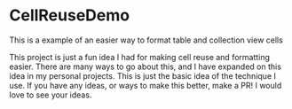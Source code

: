 # CellReuseDemo
This is a example of an easier way to format table and collection view cells

This project is just a fun idea I had for making cell reuse and formatting easier. There are many ways to go about this, and I have expanded on this idea in my personal projects. This is just the basic idea of the technique I use. If you have any ideas, or ways to make this better, make a PR! I would love to see your ideas.
